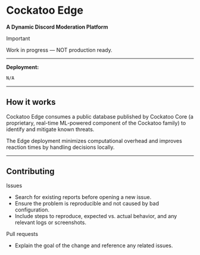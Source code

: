 # Cockatoo Edge
**A Dynamic Discord Moderation Platform**

> [!IMPORTANT]
> Work in progress — NOT production ready.

---

**Deployment:**

```bash
N/A
```

---

## How it works

Cockatoo Edge consumes a public database published by Cockatoo Core (a proprietary, real-time ML-powered component of the Cockatoo family) to identify and mitigate known threats. 

The Edge deployment minimizes computational overhead and improves reaction times by handling decisions locally.

---

## Contributing

Issues
- Search for existing reports before opening a new issue.
- Ensure the problem is reproducible and not caused by bad configuration.
- Include steps to reproduce, expected vs. actual behavior, and any relevant logs or screenshots.

Pull requests
- Explain the goal of the change and reference any related issues.
